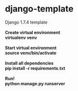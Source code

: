 # django-template
Django 1.7.4 template
<br/>
<br/>
<strong>Create virtual environment<strong><br/>
virtualenv venv<br/>
<br/>
<strong>Start virtual environment</strong><br/>
source venv/bin/activate<br/>
<br/>
<strong>Install all dependencies</strong><br/>
pip install -r requirements.txt<br/>
<br/>
<strong>Run!</strong><br/>
python manage.py runserver<br/>